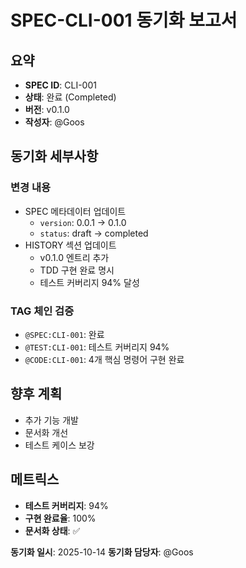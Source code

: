 # SPEC-CLI-001 동기화 보고서

## 요약

- **SPEC ID**: CLI-001
- **상태**: 완료 (Completed)
- **버전**: v0.1.0
- **작성자**: @Goos

## 동기화 세부사항

### 변경 내용
- SPEC 메타데이터 업데이트
  - `version`: 0.0.1 → 0.1.0
  - `status`: draft → completed
- HISTORY 섹션 업데이트
  - v0.1.0 엔트리 추가
  - TDD 구현 완료 명시
  - 테스트 커버리지 94% 달성

### TAG 체인 검증
- `@SPEC:CLI-001`: 완료
- `@TEST:CLI-001`: 테스트 커버리지 94%
- `@CODE:CLI-001`: 4개 핵심 명령어 구현 완료

## 향후 계획
- 추가 기능 개발
- 문서화 개선
- 테스트 케이스 보강

## 메트릭스
- **테스트 커버리지**: 94%
- **구현 완료율**: 100%
- **문서화 상태**: ✅

**동기화 일시**: 2025-10-14
**동기화 담당자**: @Goos